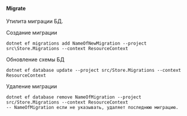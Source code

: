 #### Migrate
Утилита миграции БД.

Создание миграции
```shell
dotnet ef migrations add NameOfNewMigration --project src\Store.Migrations --context ResourceContext
```
Обновление схемы БД
```shell
dotnet ef database update --project src/Store.Migrations --context ResourceContext
```
Удаление миграции
```shell
dotnet ef database remove NameOfMigration --project src/Store.Migrations --context ResourceContext
-- NameOfMigration если не указывать, удаляет последнюю миграцию.
```
